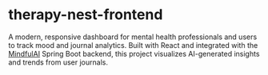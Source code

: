 # therapy-nest-frontend
A modern, responsive dashboard for mental health professionals and users to track mood and journal analytics. Built with React and integrated with the [MindfulAI](https://github.com/) Spring Boot backend, this project visualizes AI-generated insights and trends from user journals.
